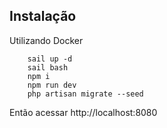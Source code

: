 ## Instalação

Utilizando Docker

```
    sail up -d
    sail bash
    npm i
    npm run dev
    php artisan migrate --seed
```
Então acessar http://localhost:8080
